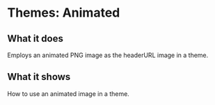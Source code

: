 # Themes: Animated

## What it does

Employs an animated PNG image as the headerURL image in a theme.

## What it shows

How to use an animated image in a theme.
